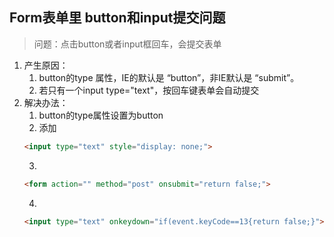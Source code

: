 ## Form表单里 button和input提交问题
> 问题：点击button或者input框回车，会提交表单
1. 产生原因：
    1. button的type 属性，IE的默认是 “button”，非IE默认是 “submit”。
    2.  若只有一个input type="text"，按回车键表单会自动提交
2. 解决办法：
    1. button的type属性设置为button
    2. 添加
    ```html
    <input type="text" style="display: none;">
    ```
    3. 
    ```html
    <form action="" method="post" onsubmit="return false;">
    ```
    4. 
    ```html
    <input type="text" onkeydown="if(event.keyCode==13{return false;}">
    ```